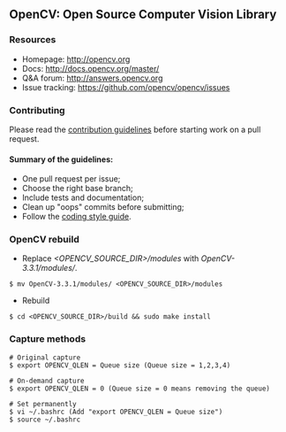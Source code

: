 ## OpenCV: Open Source Computer Vision Library

### Resources

* Homepage: <http://opencv.org>
* Docs: <http://docs.opencv.org/master/>
* Q&A forum: <http://answers.opencv.org>
* Issue tracking: <https://github.com/opencv/opencv/issues>

### Contributing

Please read the [contribution guidelines](https://github.com/opencv/opencv/wiki/How_to_contribute) before starting work on a pull request.

#### Summary of the guidelines:

* One pull request per issue;
* Choose the right base branch;
* Include tests and documentation;
* Clean up "oops" commits before submitting;
* Follow the [coding style guide](https://github.com/opencv/opencv/wiki/Coding_Style_Guide).

### OpenCV rebuild
* Replace *<OPENCV_SOURCE_DIR>/modules* with *OpenCV-3.3.1/modules/*.
```
$ mv OpenCV-3.3.1/modules/ <OPENCV_SOURCE_DIR>/modules
```
* Rebuild
```
$ cd <OPENCV_SOURCE_DIR>/build && sudo make install
```

### Capture methods

```
# Original capture 
$ export OPENCV_QLEN = Queue size (Queue size = 1,2,3,4)

# On-demand capture
$ export OPENCV_QLEN = 0 (Queue size = 0 means removing the queue)

# Set permanently
$ vi ~/.bashrc (Add "export OPENCV_QLEN = Queue size")
$ source ~/.bashrc
```

